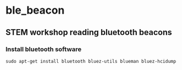# ble_beacon
## STEM workshop reading bluetooth beacons


### Install bluetooth software
```
sudo apt-get install bluetooth bluez-utils blueman bluez-hcidump
```
